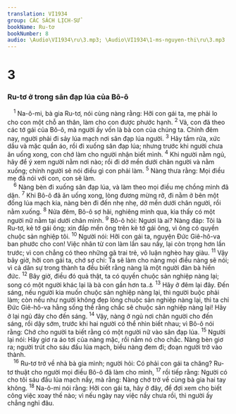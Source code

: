 ```yaml
---
translation: VI1934
group: CÁC SÁCH LỊCH-SỬ
bookName: Ru-tơ 
bookNumber: 8
audio: \Audio\VI1934\ru\3.mp3; \Audio\VI1934\1-ms-nguyen-thi\ru\3.mp3
---
```


<div class="title"><h1>3</h1><h3>Ru-tơ ở trong sân đạp lúa của Bô-ô</h3></div>
<span class="verse ru_3_1"> <sup>1</sup> Na-ô-mi, bà gia Ru-tơ, nói cùng nàng rằng: Hỡi con gái ta, mẹ phải lo cho con một chỗ an thân, làm cho con được phước hạnh. </span>
<span class="verse ru_3_2"><sup>2</sup> Vả, con đã theo các tớ gái của Bô-ô, mà người ấy vốn là bà con của chúng ta. Chính đêm nay, người phải đi sảy lúa mạch nơi sân đạp lúa người. </span>
<span class="verse ru_3_3"><sup>3</sup> Hãy tắm rửa, xức dầu và mặc quần áo, rồi đi xuống sân đạp lúa; nhưng trước khi người chưa ăn uống xong, con chớ làm cho người nhận biết mình. </span>
<span class="verse ru_3_4"><sup>4</sup> Khi người nằm ngủ, hãy để ý xem người nằm nơi nào; rồi đi dở mền dưới chân người và nằm xuống; chính người sẽ nói điều gì con phải làm. </span>
<span class="verse ru_3_5"><sup>5</sup> Nàng thưa rằng: Mọi điều mẹ đã nói với con, con sẽ làm. <br/></span>
<span class="verse ru_3_6"> <sup>6</sup> Nàng bèn đi xuống sân đạp lúa, và làm theo mọi điều mẹ chồng mình đã dặn. </span>
<span class="verse ru_3_7"><sup>7</sup> Khi Bô-ô đã ăn uống xong, lòng đương mừng rỡ, đi nằm ở bên một đống lúa mạch kia, nàng bèn đi đến nhẹ nhẹ, dở mền dưới chân người, rồi nằm xuống. </span>
<span class="verse ru_3_8"><sup>8</sup> Nửa đêm, Bô-ô sợ hãi, nghiêng mình qua, kìa thấy có một người nữ nằm tại dưới chân mình. </span>
<span class="verse ru_3_9"><sup>9</sup> Bô-ô hỏi: Ngươi là ai? Nàng đáp: Tôi là Ru-tơ, kẻ tớ gái ông; xin đắp mền ông trên kẻ tớ gái ông, vì ông có quyền chuộc sản nghiệp tôi. </span>
<span class="verse ru_3_10"><sup>10</sup> Người nói: Hỡi con gái ta, nguyện Đức Giê-hô-va ban phước cho con! Việc nhân từ con làm lần sau nầy, lại còn trọng hơn lần trước; vì con chẳng có theo những gã trai trẻ, vô luận nghèo hay giàu. </span>
<span class="verse ru_3_11"><sup>11</sup> Vậy bây giờ, hỡi con gái ta, chớ sợ chi: Ta sẽ làm cho nàng mọi điều nàng sẽ nói; vì cả dân sự trong thành ta đều biết rằng nàng là một người đàn bà hiền đức. </span>
<span class="verse ru_3_12"><sup>12</sup> Bây giờ, điều đó quả thật, ta có quyền chuộc sản nghiệp nàng lại; song có một người khác lại là bà con gần hơn ta.<a data-toggle="tooltip" data-placement="bottom" title="Ru 2:20">⚓</a></span>
<span class="verse ru_3_13"><sup>13</sup> Hãy ở đêm lại đây. Đến sáng, nếu người kia muốn chuộc sản nghiệp nàng lại, thì người buộc phải làm; còn nếu như người không đẹp lòng chuộc sản nghiệp nàng lại, thì ta chỉ Đức Giê-hô-va hằng sống thề rằng chắc sẽ chuộc sản nghiệp nàng lại! Hãy ở lại ngủ đây cho đến sáng. </span>
<span class="verse ru_3_14"><sup>14</sup> Vậy, nàng ở ngủ nơi chân người cho đến sáng, rồi dậy sớm, trước khi hai người có thể nhìn biết nhau; vì Bô-ô nói rằng: Chớ cho người ta biết rằng có một người nữ vào sân đạp lúa. </span>
<span class="verse ru_3_15"><sup>15</sup> Người lại nói: Hãy giơ ra áo tơi của nàng mặc, rồi nắm nó cho chắc. Nàng bèn giơ ra; người trút cho sáu đấu lúa mạch, biểu nàng đem đi; đoạn người trở vào thành. <br/></span>
<span class="verse ru_3_16"> <sup>16</sup> Ru-tơ trở về nhà bà gia mình; người hỏi: Có phải con gái ta chăng? Ru-tơ thuật cho người mọi điều Bô-ô đã làm cho mình, </span>
<span class="verse ru_3_17"><sup>17</sup> rồi tiếp rằng: Người có cho tôi sáu đấu lúa mạch nầy, mà rằng: Nàng chớ trở về cùng bà gia hai tay không. </span>
<span class="verse ru_3_18"><sup>18</sup> Na-ô-mi nói rằng: Hỡi con gái ta, hãy ở đây, để đợi xem cho biết công việc xoay thế nào; vì nếu ngày nay việc nầy chưa rồi, thì người ấy chẳng nghỉ đâu. <br/></span>
